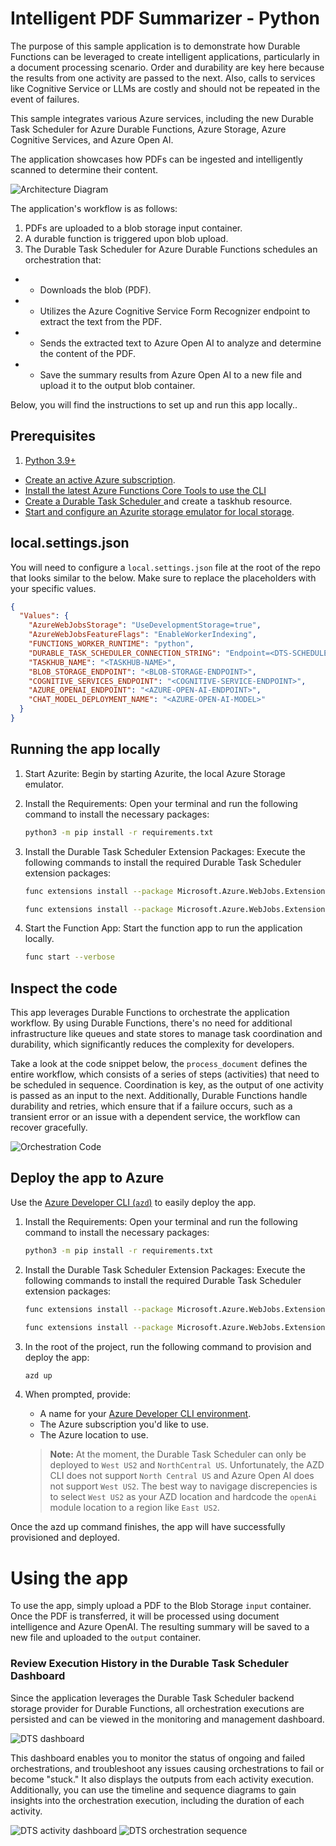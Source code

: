 # Intelligent PDF Summarizer - Python
The purpose of this sample application is to demonstrate how Durable Functions can be leveraged to create intelligent applications, particularly in a document processing scenario. Order and durability are key here because the results from one activity are passed to the next. Also, calls to services like Cognitive Service or LLMs are costly and should not be repeated in the event of failures.

This sample integrates various Azure services, including the new Durable Task Scheduler for Azure Durable Functions, Azure Storage, Azure Cognitive Services, and Azure Open AI.

The application showcases how PDFs can be ingested and intelligently scanned to determine their content.

![Architecture Diagram](../../../../media/images/architecture_v2.png)

The application's workflow is as follows:
1.	PDFs are uploaded to a blob storage input container.
2.	A durable function is triggered upon blob upload.
3.	The Durable Task Scheduler for Azure Durable Functions schedules an orchestration that:
- - Downloads the blob (PDF).
- - Utilizes the Azure Cognitive Service Form Recognizer endpoint to extract the text from the PDF.
- - Sends the extracted text to Azure Open AI to analyze and determine the content of the PDF.
- - Save the summary results from Azure Open AI to a new file and upload it to the output blob container.

Below, you will find the instructions to set up and run this app locally..

## Prerequisites

1. [Python 3.9+](https://www.python.org/downloads/)
- [Create an active Azure subscription](https://learn.microsoft.com/en-us/azure/guides/developer/azure-developer-guide#understanding-accounts-subscriptions-and-billing).
- [Install the latest Azure Functions Core Tools to use the CLI](https://learn.microsoft.com/en-us/azure/azure-functions/functions-run-local)
- [Create a Durable Task Scheduler ](https://learn.microsoft.com/en-us/azure/azure-functions/durable/durable-task-scheduler/durable-task-scheduler) and create a taskhub resource.
- [Start and configure an Azurite storage emulator for local storage](https://learn.microsoft.com/azure/storage/common/storage-use-azurite).

## local.settings.json
You will need to configure a `local.settings.json` file at the root of the repo that looks similar to the below. Make sure to replace the placeholders with your specific values.

```json
{
  "Values": {
    "AzureWebJobsStorage": "UseDevelopmentStorage=true",
    "AzureWebJobsFeatureFlags": "EnableWorkerIndexing",
    "FUNCTIONS_WORKER_RUNTIME": "python",
    "DURABLE_TASK_SCHEDULER_CONNECTION_STRING": "Endpoint=<DTS-SCHEDULER-ENDPOINT>;Authentication=DefaultAzure",
    "TASKHUB_NAME": "<TASKHUB-NAME>",
    "BLOB_STORAGE_ENDPOINT": "<BLOB-STORAGE-ENDPOINT>",
    "COGNITIVE_SERVICES_ENDPOINT": "<COGNITIVE-SERVICE-ENDPOINT>",
    "AZURE_OPENAI_ENDPOINT": "<AZURE-OPEN-AI-ENDPOINT>",
    "CHAT_MODEL_DEPLOYMENT_NAME": "<AZURE-OPEN-AI-MODEL>"
  }
}
```

## Running the app locally

1. Start Azurite: Begin by starting Azurite, the local Azure Storage emulator.

2. Install the Requirements: Open your terminal and run the following command to install the necessary packages:

    ```bash
    python3 -m pip install -r requirements.txt
    ```

3. Install the Durable Task Scheduler Extension Packages: Execute the following commands to install the required Durable Task Scheduler extension packages:

    ```bash
    func extensions install --package Microsoft.Azure.WebJobs.Extensions.DurableTask.AzureManaged --version 0.3.0-alpha
    ```

    ```bash
    func extensions install --package Microsoft.Azure.WebJobs.Extensions.DurableTask --version 2.13.7
    ```

4. Start the Function App: Start the function app to run the application locally.

    ```bash
    func start --verbose
    ```

## Inspect the code

This app leverages Durable Functions to orchestrate the application workflow. By using Durable Functions, there's no need for additional infrastructure like queues and state stores to manage task coordination and durability, which significantly reduces the complexity for developers. 

Take a look at the code snippet below, the `process_document` defines the entire workflow, which consists of a series of steps (activities) that need to be scheduled in sequence. Coordination is key, as the output of one activity is passed as an input to the next. Additionally, Durable Functions handle durability and retries, which ensure that if a failure occurs, such as a transient error or an issue with a dependent service, the workflow can recover gracefully.

![Orchestration Code](../../../../media/images/code.png)

## Deploy the app to Azure
Use the [Azure Developer CLI (`azd`)](https://aka.ms/azd) to easily deploy the app. 


1. Install the Requirements: Open your terminal and run the following command to install the necessary packages:

    ```bash
    python3 -m pip install -r requirements.txt
    ```

2. Install the Durable Task Scheduler Extension Packages: Execute the following commands to install the required Durable Task Scheduler extension packages:

    ```bash
    func extensions install --package Microsoft.Azure.WebJobs.Extensions.DurableTask.AzureManaged --version 0.3.0-alpha
    ```

    ```bash
    func extensions install --package Microsoft.Azure.WebJobs.Extensions.DurableTask --version 2.13.7
    ```

3. In the root of the project, run the following command to provision and deploy the app:

    ```bash
    azd up
    ```

4. When prompted, provide:
   - A name for your [Azure Developer CLI environment](https://learn.microsoft.com/en-us/azure/developer/azure-developer-cli/faq#what-is-an-environment-name).
   - The Azure subscription you'd like to use.
   - The Azure location to use.

   > **Note:** At the moment, the Durable Task Scheduler can only be deployed to `West US2` and `NorthCentral US`. Unfortunately, the AZD CLI does not support `North Central US` and Azure Open AI does not support `West US2`. The best way to navigage discrepencies is to select `West US2` as your AZD location and hardcode the `openAi` module location to a region like `East US2`.

Once the azd up command finishes, the app will have successfully provisioned and deployed. 

# Using the app
To use the app, simply upload a PDF to the Blob Storage `input` container. Once the PDF is transferred, it will be processed using document intelligence and Azure OpenAI. The resulting summary will be saved to a new file and uploaded to the `output` container.

### Review Execution History in the Durable Task Scheduler Dashboard
Since the application leverages the Durable Task Scheduler backend storage provider for Durable Functions, all orchestration executions are persisted and can be viewed in the monitoring and management dashboard.

![DTS dashboard](../../../../media/images/dashboard.png)

This dashboard enables you to monitor the status of ongoing and failed orchestrations, and troubleshoot any issues causing orchestrations to fail or become "stuck." It also displays the outputs from each activity execution. Additionally, you can use the timeline and sequence diagrams to gain insights into the orchestration execution, including the duration of each activity.

![DTS activity dashboard](../../../../media/images/activity.png)
![DTS orchestration sequence](../../../../media/images/sequence.png)
